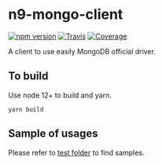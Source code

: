# n9-mongo-client

[![npm version](https://img.shields.io/npm/v/@neo9/n9-mongo-client.svg)](https://www.npmjs.com/package/@neo9/n9-mongo-client)
[![Travis](https://app.travis-ci.com/neo9/n9-mongo-client.svg?branch=master)](https://app.travis-ci.com/github/neo9/n9-mongo-client)
[![Coverage](https://img.shields.io/codecov/c/github/neo9/n9-mongo-client/master.svg)](https://codecov.io/gh/neo9/n9-mongo-client)

A client to use easily MongoDB official driver.

## To build

Use node 12+ to build and yarn.

```
yarn build
```

## Sample of usages

Please refer to [test folder](./test) to find samples.
